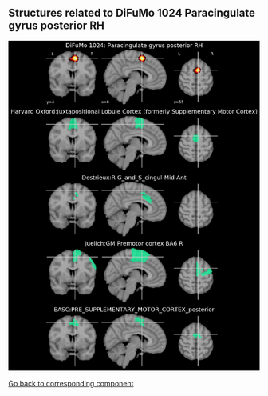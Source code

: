 


## Structures related to DiFuMo 1024 Paracingulate gyrus posterior RH

![526](526.jpg "Structures related to DiFuMo 1024 Paracingulate gyrus posterior RH")

[Go back to corresponding component](https://parietal-inria.github.io/DiFuMo/1024/html/526.html)